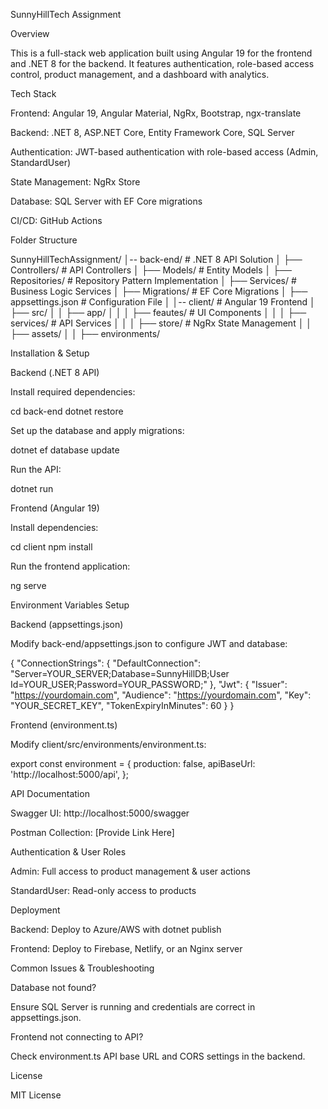 SunnyHillTech Assignment

Overview

This is a full-stack web application built using Angular 19 for the frontend and .NET 8 for the backend. It features authentication, role-based access control, product management, and a dashboard with analytics.

Tech Stack

Frontend: Angular 19, Angular Material, NgRx, Bootstrap, ngx-translate

Backend: .NET 8, ASP.NET Core, Entity Framework Core, SQL Server

Authentication: JWT-based authentication with role-based access (Admin, StandardUser)

State Management: NgRx Store

Database: SQL Server with EF Core migrations

CI/CD: GitHub Actions

Folder Structure

SunnyHillTechAssignment/
│-- back-end/             # .NET 8 API Solution
│   ├── Controllers/      # API Controllers
│   ├── Models/          # Entity Models
│   ├── Repositories/    # Repository Pattern Implementation
│   ├── Services/        # Business Logic Services
│   ├── Migrations/      # EF Core Migrations
│   ├── appsettings.json # Configuration File
│
│-- client/              # Angular 19 Frontend
│   ├── src/
│   │   ├── app/
│   │   │   ├── feautes/  # UI Components
│   │   │   ├── services/    # API Services
│   │   │   ├── store/       # NgRx State Management
│   │   ├── assets/
│   │   ├── environments/

Installation & Setup

Backend (.NET 8 API)

Install required dependencies:

cd back-end
dotnet restore

Set up the database and apply migrations:

dotnet ef database update

Run the API:

dotnet run

Frontend (Angular 19)

Install dependencies:

cd client
npm install

Run the frontend application:

ng serve

Environment Variables Setup

Backend (appsettings.json)

Modify back-end/appsettings.json to configure JWT and database:

{
  "ConnectionStrings": {
    "DefaultConnection": "Server=YOUR_SERVER;Database=SunnyHillDB;User Id=YOUR_USER;Password=YOUR_PASSWORD;"
  },
  "Jwt": {
    "Issuer": "https://yourdomain.com",
    "Audience": "https://yourdomain.com",
    "Key": "YOUR_SECRET_KEY",
    "TokenExpiryInMinutes": 60
  }
}

Frontend (environment.ts)

Modify client/src/environments/environment.ts:

export const environment = {
  production: false,
  apiBaseUrl: 'http://localhost:5000/api',
};

API Documentation

Swagger UI: http://localhost:5000/swagger

Postman Collection: [Provide Link Here]

Authentication & User Roles

Admin: Full access to product management & user actions

StandardUser: Read-only access to products

Deployment

Backend: Deploy to Azure/AWS with dotnet publish

Frontend: Deploy to Firebase, Netlify, or an Nginx server

Common Issues & Troubleshooting

Database not found?

Ensure SQL Server is running and credentials are correct in appsettings.json.

Frontend not connecting to API?

Check environment.ts API base URL and CORS settings in the backend.

License

MIT License

